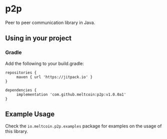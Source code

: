 # p2p
Peer to peer communication library in Java.

## Using in your project

### Gradle
Add the following to your build.gradle:
```
repositories {
     maven { url 'https://jitpack.io' }
}

dependencies {
     implementation 'com.github.meltcoin:p2p:v1.0.0a1'
}
```

## Example Usage
Check the ``io.meltcoin.p2p.examples`` package for examples on the usage of this library.